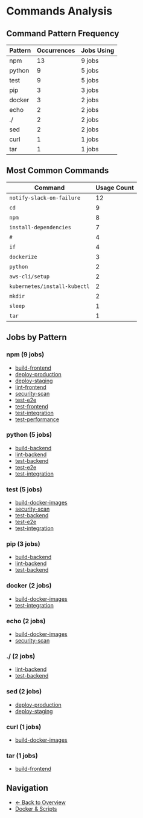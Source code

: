 # Commands Analysis

## Command Pattern Frequency

| Pattern | Occurrences | Jobs Using |
|---------|-------------|------------|
| npm | 13 | 9 jobs |
| python | 9 | 5 jobs |
| test | 9 | 5 jobs |
| pip | 3 | 3 jobs |
| docker | 3 | 2 jobs |
| echo | 2 | 2 jobs |
| ./ | 2 | 2 jobs |
| sed | 2 | 2 jobs |
| curl | 1 | 1 jobs |
| tar | 1 | 1 jobs |

## Most Common Commands

| Command | Usage Count |
|---------|-------------|
| `notify-slack-on-failure` | 12 |
| `cd` | 9 |
| `npm` | 8 |
| `install-dependencies` | 7 |
| `#` | 4 |
| `if` | 4 |
| `dockerize` | 3 |
| `python` | 2 |
| `aws-cli/setup` | 2 |
| `kubernetes/install-kubectl` | 2 |
| `mkdir` | 2 |
| `sleep` | 1 |
| `tar` | 1 |

## Jobs by Pattern

### npm (9 jobs)

- [build-frontend](../jobs/build-frontend.md)
- [deploy-production](../jobs/deploy-production.md)
- [deploy-staging](../jobs/deploy-staging.md)
- [lint-frontend](../jobs/lint-frontend.md)
- [security-scan](../jobs/security-scan.md)
- [test-e2e](../jobs/test-e2e.md)
- [test-frontend](../jobs/test-frontend.md)
- [test-integration](../jobs/test-integration.md)
- [test-performance](../jobs/test-performance.md)

### python (5 jobs)

- [build-backend](../jobs/build-backend.md)
- [lint-backend](../jobs/lint-backend.md)
- [test-backend](../jobs/test-backend.md)
- [test-e2e](../jobs/test-e2e.md)
- [test-integration](../jobs/test-integration.md)

### test (5 jobs)

- [build-docker-images](../jobs/build-docker-images.md)
- [security-scan](../jobs/security-scan.md)
- [test-backend](../jobs/test-backend.md)
- [test-e2e](../jobs/test-e2e.md)
- [test-integration](../jobs/test-integration.md)

### pip (3 jobs)

- [build-backend](../jobs/build-backend.md)
- [lint-backend](../jobs/lint-backend.md)
- [test-backend](../jobs/test-backend.md)

### docker (2 jobs)

- [build-docker-images](../jobs/build-docker-images.md)
- [test-integration](../jobs/test-integration.md)

### echo (2 jobs)

- [build-docker-images](../jobs/build-docker-images.md)
- [security-scan](../jobs/security-scan.md)

### ./ (2 jobs)

- [lint-backend](../jobs/lint-backend.md)
- [test-backend](../jobs/test-backend.md)

### sed (2 jobs)

- [deploy-production](../jobs/deploy-production.md)
- [deploy-staging](../jobs/deploy-staging.md)

### curl (1 jobs)

- [build-docker-images](../jobs/build-docker-images.md)

### tar (1 jobs)

- [build-frontend](../jobs/build-frontend.md)

## Navigation

- [← Back to Overview](../README.md)
- [Docker & Scripts](docker-and-scripts.md)
